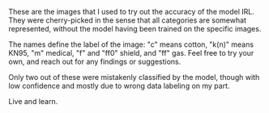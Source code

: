 These are the images that I used to try out the accuracy of the model IRL. They were cherry-picked in the sense that all categories are somewhat represented, without the model having been trained on the specific images.

The names define the label of the image: "c" means cotton, "k(n)" means KN95, "m" medical, "f" and "ff0" shield, and "ff" gas. Feel free to try your own, and reach out for any findings or suggestions. 

Only two out of these were mistakenly classified by the model, though with low confidence and mostly due to wrong data labeling on my part. 

Live and learn.
